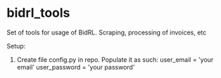 # bidrl_tools
Set of tools for usage of BidRL. Scraping, processing of invoices, etc

Setup:
1. Create file config.py in repo. Populate it as such:
    user_email = 'your email'
    user_password = 'your password'
